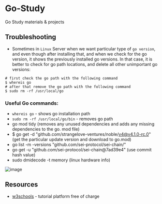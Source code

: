 # Go-Study
Go Study materials &amp; projects

## Troubleshooting

- Sometimes in `Linux` Server when we want particular type of `go version`, and even though after installing that, and when we check for the go version, it shows the previously installed go versions. In that case, it is better to check for go path locations, and delete all other unimportant go versions:

```
# first check the go path with the following command
$ whereis go
# after that remove the go path with the following command
$ sudo rm -rf /usr/local/go
```

### Useful Go commands:

- `whereis go` - shows go installation path
- `sudo rm -rf /usr/local/go/bin` - removes go path
- go mod tidy (removes any unused dependencies and adds any missing dependencies to the go. mod file)                                                                                                                                                              
- $ go get -d "github.com/strangelove-ventures/noble/v4@v4.1.0-rc.0" (get the particular update version and download to go.mod)
- go list -m -versions "github.com/sei-protocol/sei-chain/" 
- go get -u "github.com/sei-protocol/sei-chain@7ad39e4" (use commit hash value)
- sudo dmidecode -t memory (linux hardware info)

![image](https://github.com/afa-farkhod/Go-Study/assets/24220136/6ac2ec90-6bb1-47b9-9308-dea0ba1fcf7a)

## Resources

- [w3schools](https://www.w3schools.com/java/default.asp) - tutorial platform free of charge
